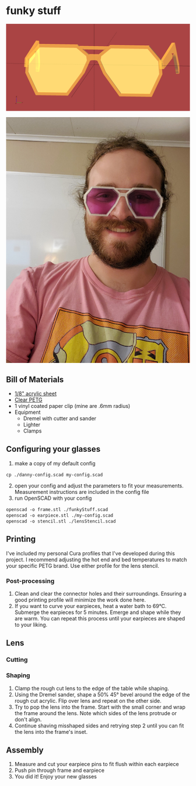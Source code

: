 # funky stuff

![](./screenshot.png)

![](./funky-stuff-first-cut.jpg)

## Bill of Materials
- [1/8" acrylic sheet](https://www.etsy.com/listing/808658891/transparent-plexiglass-acrylic-sheet?ga_order=most_relevant&ga_search_type=all&ga_view_type=gallery&ga_search_query=polycarbonate+lens&ref=sr_gallery-3-11&bes=1&col=1)
- [Clear PETG](https://www.hatchbox3d.com/collections/shop-all/products/petg-transparent-white-1-75mm-1kg-spool?_pos=2&_fid=dd6b7bb0e&_ss=c)
- 1 vinyl coated paper clip (mine are .6mm radius)
- Equipment
  - Dremel with cutter and sander
  - Lighter
  - Clamps

## Configuring your glasses

1. make a copy of my default config
```shell
cp ./danny-config.scad my-config.scad
```
2. open your config and adjust the parameters to fit your measurements. Measurement instructions are included in the config file 
3. run OpenSCAD with your config
```shell
openscad -o frame.stl ./funkyStuff.scad
openscad -o earpiece.stl ./my-config.scad
openscad -o stencil.stl ./lensStencil.scad 
```

## Printing 

I've included my personal Cura profiles that I've developed during this project. I recommend adjusting the hot end and bed temperatures to match your specific PETG brand. Use either profile for the lens stencil.

### Post-processing

1. Clean and clear the connector holes and their surroundings. Ensuring a good printing profile will minimize the work done here.
2. If you want to curve your earpieces, heat a water bath to 69°C. Submerge the earpieces for 5 minutes. Emerge and shape while they are warm. You can repeat this process until your earpieces are shaped to your liking.

## Lens

### Cutting


### Shaping 
               
1. Clamp the rough cut lens to the edge of the table while shaping.
2. Using the Dremel sander, shape a 50% 45° bevel around the edge of the rough cut acrylic. Flip over lens and repeat on the other side.
3. Try to pop the lens into the frame. Start with the small corner and wrap the frame around the lens. Note which sides of the lens protrude or don't align.
4. Continue shaving misshaped sides and retrying step 2 until you can fit the lens into the frame's inset.

## Assembly

1. Measure and cut your earpiece pins to fit flush within each earpiece
2. Push pin through frame and earpiece
3. You did it! Enjoy your new glasses